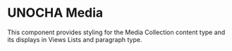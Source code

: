 UNOCHA Media
=============

This component provides styling for the Media Collection content type and its
displays in Views Lists and paragraph type.
